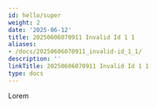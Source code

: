 ```yaml
---
id: hello/super
weight: 2
date: '2025-06-12'
title: 20250606070911 Invalid Id 1 1
aliases:
- /docs/20250606070911_invalid-id_1_1/
description: ''
linkTitle: 20250606070911 Invalid Id 1 1
type: docs
---
```


Lorem
